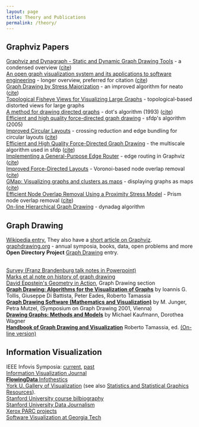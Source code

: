 ```yaml
---
layout: page
title: Theory and Publications
permalink: /theory/
---
```


<h2>Graphviz Papers</h2>

<a href="{{ site.url }}/_pages/Documentation/EGKNW03.pdf" target="_blank">Graphviz and Dynagraph - Static and Dynamic Graph Drawing Tools</a> - a condensed overview (<a href="http://citeseerx.ist.psu.edu/viewdoc/summary?doi=10.1.1.96.3776">cite</a>)<br />
<a href="{{ site.url }}/_pages/Documentation/GN99.pdf" target="_blank">An open graph visualization system and its applications to software engineering</a> - longer overview, preferred for citation (<a target="_blank" href="http://citeseerx.ist.psu.edu/viewdoc/summary?doi=10.1.1.106.5621">cite</a>)<br />
<a href="{{ site.url }}/_pages/Documentation/GKN04.pdf" target="_blank">Graph Drawing by Stress Majorization</a>  - an improved algorithm for neato (<a href="http://www.springerlink.com/content/jrn52j7cx8grcy6v" target="_blank">cite</a>)<br />
<a href="{{ site.url }}/_pages/Documentation/GKN04a.pdf" target="_blank">Topological Fisheye Views for Visualizing Large Graphs</a> - topological-based distorted views for large graphs<br />
<a href="{{ site.url }}/_pages/Documentation/TSE93.pdf" target="_blank">A method for drawing directed graphs</a> - dot's algorithm (1993) (<a target="_blank" href="http://citeseerx.ist.psu.edu/viewdoc/summary?doi=10.1.1.3.8982">cite</a>)<br />
<a href="http://yifanhu.net/PUB/graph_draw.pdf" target="_blank">Efficient and high quality force-directed graph drawing</a> - sfdp's algorithm (2005) <br />
<a href="{{ site.url }}/_pages/Documentation/GK06.pdf" target="_blank">Improved Circular Layouts</a> - crossing reduction and edge bundling for circular layouts (<a href="http://www.springerlink.com/content/e0t5172328185qh0">cite</a>)<br />
<a href="{{ site.url }}/_pages/Documentation/Hu05.pdf" target="_blank">Efficient and High Quality Force-Directed Graph Drawing</a> - the multiscale algorithm used in sfdp (<a href="http://www.mathematica-journal.com/issue/v10i1/graph_draw.html" target="_blank">cite</a>)<br />
<a href="{{ site.url }}/_pages/Documentation/DGKN97.pdf" target="_blank">Implementing a General-Purpose Edge Router</a> - edge routing in Graphviz (<a href="http://www.springerlink.com/content/bh38049246662058">cite</a>)<br />
<a href="{{ site.url }}/_pages/Documentation/GN98.pdf" target="_blank">Improved Force-Directed Layouts</a> - Voronoi-based node overlap removal (<a href="http://www.springerlink.com/content/9lpu2h2qkgjlc9r5">cite</a>)<br />
<a href="{{ site.url }}/_pages/Documentation/GHK09.pdf" target="_blank">GMap: Visualizing graphs and clusters as maps</a> - displaying graphs as maps (<a href="http://citeseerx.ist.psu.edu/viewdoc/summary?doi=10.1.1.154.8753">cite</a>)<br />
<a href="{{ site.url }}/_pages/Documentation/GH10.pdf" target="_blank">Efficient Node Overlap Removal Using a Proximity Stress Model</a> - Prism node overlap removal (<a href="http://www.springerlink.com/content/v631x1202456450u">cite</a>)<br />
<a href="{{ site.url }}/_pages/Documentation/NW01.pdf" target="_blank">On-line Hierarchical Graph Drawing</a> - dynadag algorithm<br />

<h2>Graph Drawing</h2>

<p><a href="http://en.wikipedia.org/wiki/Graph_drawing">Wikipedia entry.</a> They also have a <a href="http://en.wikipedia.org/wiki/Graphviz">short article on Graphviz</a>.<br />
<a href="http://www.graphdrawing.org/index.html">graphdrawing.org</a> - annual symposia, books, data, open problems and more<br />
<strong>Open</strong> <strong>Directory</strong> <strong>Project</strong> <a href="http://www.dmoz.org/Science/Math/Combinatorics/Software/Graph_Drawing/">Graph Drawing</a> entry.</p>
<p><br />
<a href="http://www.csse.monash.edu.au/~gfarr/research/GraphDrawing02-Mel.ppt"> Survey (Franz Brandenburg talk notes in Powerpoint)</a><br />
<a href="http://www.merl.com/papers/TR2001-49/">Marks et al note on history of graph drawing</a><br />
<a href="http://www.ics.uci.edu/~eppstein/gina/gdraw.html">David Eppstein's Geometry in Action</a>, Graph Drawing section<br />
<b><a href="http://www.amazon.com/exec/obidos/tg/detail/-/0133016153/qid=1089229182/sr=8-1/ref=sr_8_xs_ap_i1_xgl14/103-2475216-1750235?v=glance&amp;s=books&amp;n=507846">Graph Drawing: Algorithms for the Visualization of Graphs</a></b> by Ioannis G. Tollis, Giuseppe Di Battista, Peter Eades, Roberto Tamassia<br />
<a href="http://www.amazon.com/exec/obidos/tg/detail/-/3540008810/qid=1089229286/sr=1-3/ref=sr_1_3/103-2475216-1750235?v=glance&amp;s=books"> <b>Graph Drawing Software (Mathematics and Visualization)</b></a> by M. Junger, Petra Mutzel, (Symposium on Graph Drawing 2001, Vienna)<br />
<a href="http://www.amazon.com/exec/obidos/tg/detail/-/3540420622/qid=1089229286/sr=1-8/ref=sr_1_8/103-2475216-1750235?v=glance&amp;s=books"> <b>Drawing Graphs: Methods and Models</b></a> by Michael Kaufmann, Dorothea Wagner<br />
<a href="http://www.amazon.com/Handbook-Visualization-Discrete-Mathematics-Applications/dp/1584884126%3FSubscriptionId%3DAKIAILSHYYTFIVPWUY6Q%26tag%3Dduckduckgo-d-20%26linkCode%3Dxm2%26camp%3D2025%26creative%3D165953%26creativeASIN%3D1584884126"> <b>Handbook of Graph Drawing and Visualization</b></a> Roberto Tamassia, ed. <a href="http://cs.brown.edu/~rt/gdhandbook/">(On-line version)</a></p>
<h2>Information Visualization</h2>
IEEE Infovis Symposia: <a href="http://vis.computer.org">current</a>, <a href="http://www.infovis.org/">past</a> <br />
<a href="http://www.palgrave-journals.com/ivs/">Information Visualization Journal</a><br />
<strong><a href="http://flowingdata.com/">FlowingData             </a></strong><a href="http://infosthetics.com/">Infothestics</a><br />
<a href="http://www.datavis.ca/gallery/index.php">York U. Gallery of Visualization</a> (see also <a href="http://www.math.yorku.ca/SCS/StatResource.html">Statistics and Statistical Graphics Resources</a>). <br />
<a href="http://graphics.stanford.edu/courses/cs348c-96-fall/resources.html"> Stanford University course bilbiography<br />
</a><a href="http://datajournalism.stanford.edu/">Stanford University Data Journalism</a><br />
<a href="http://www2.parc.com/istl/projects/uir/projects/ii.html">Xerox PARC projects</a> <br />
<a href="http://www.gvu.gatech.edu/">Software Visualization at Georgia Tech</a></p>
